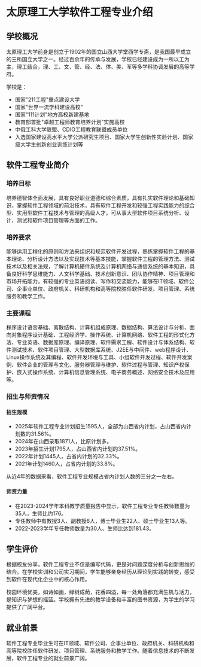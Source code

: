 # 太原理工大学软件工程专业介绍

## 学校概况

太原理工大学前身是创立于1902年的国立山西大学堂西学专斋，是我国最早成立的三所国立大学之一。经过百余年的传承与发展，学校已经建设成为一所以工为主，理工结合，理、工、文、管、经、法、体、美、军等多学科协调发展的高等学府。

学校是：

- 国家"211工程"重点建设大学
- 国家"世界一流学科建设高校"
- 国家"111计划"地方高校新建基地
- 教育部首批"卓越工程师教育培养计划"实施高校
- 中俄工科大学联盟、CDIO工程教育联盟成员单位
- 入选国家建设高水平大学公派研究生项目、国家大学生创新性实验计划、国家级大学生创新创业训练计划等

## 软件工程专业简介

### 培养目标

培养德智体全面发展，具有良好职业道德和综合素质，具有扎实软件理论和基础知识，掌握软件工程领域的前沿技术，具有软件工程开发和较强工程实践能力的综合型、实用型软件工程技术与管理的高级人才。可从事大型软件项目系统分析、设计、测试和软件项目管理等方面的工作。

### 培养要求

能够运用工程化的原则和方法来组织和规范软件开发过程，熟练掌握软件工程的基本理论、分析设计方法以及实现技术等基本技能，掌握软件工程的管理方法、测试技术以及相关法规，了解计算机硬件系统及计算机网络与通信系统的基本知识，具备良好科学思维能力、人文科学基础、技术创新意识、团队协作精神、项目管理和市场开拓能力，有较强的专业英语阅读、写作和交流能力，能够在IT领域、软件公司、企事业单位、政府机关、科研机构和高等院校胜任软件研发、项目管理、系统服务和教学工作。

### 主要课程

程序设计语言基础、离散结构、计算机组成原理、数据结构、算法设计与分析、面向对象程序设计基础、工程经济学、操作系统、计算机网络、软件工程的形式化方法、专业英语、数据库原理、编译原理、软件需求工程、软件设计与体系结构、软件测试技术、软件项目管理、大型数据库系统、J2EE与中间件、web程序设计、Linux操作系统及其编程、软件开发环境与工具、小组软件开发过程、软件开发案例、软件企业的管理与文化、服务器管理与维护、软件过程与管理、知识产权保护、嵌入式操作系统、计算机信息管理系统、电子商务概述、网络安全技术及应用等。

### 招生与师资情况

#### 招生规模

- 2025年软件工程专业计划招生1595人，全部为山西省内计划，占山西省内计划数的31.56%。
- 2024年在山西录取1871人，比原计划多。
- 2023年招生计划1795人，占山西省内计划的37.51%。
- 2022年计划1445人，占省内计划的32.33%。
- 2021年计划1460人，占省内计划的33.8%。

从近4年的数据来看，软件工程专业规模占省内计划人数的三分之一左右。

#### 师资力量

- 在2023-2024学年本科教学质量报告中显示，软件工程专业专任教师数量为35人，生师比约176。
- 专任教师中有教授3人、副教授6人，博士毕业生22人、硕士毕业生13人等。
- 2022-2023学年专任教师数量为30人、生师比达到181.43。

## 学生评价

根据校友分享，软件工程专业不仅是编写代码，更是对问题深度分析与创新思维的结合。在学校实训和公司实习期间，学生能够亲身经历从理论到实践的转变，感受到软件在现代化企业中的核心作用。

校园环境优美，如诗如画，绿树成荫，花香四溢，每一处角落都充满生机与活力，是知识与梦想的摇篮。学校拥有先进的教学设备和丰富的图书资源，为学生的学习提供了广阔平台。

## 就业前景

软件工程专业毕业生可在IT领域、软件公司、企事业单位、政府机关、科研机构和高等院校胜任软件研发、项目管理、系统服务和教学工作。随着信息技术的不断发展，软件工程专业的就业前景广阔。
